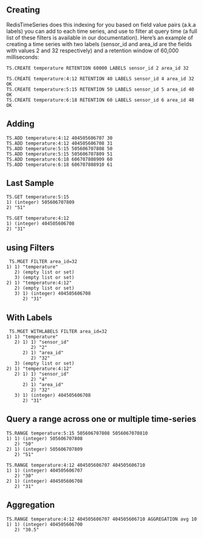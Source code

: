 ## Creating

RedisTimeSeries does this indexing for you based on field value pairs (a.k.a labels) you can add to each time series, and use to filter at query time (a full list of these filters is available in our documentation). Here’s an example of creating a time series with two labels (sensor_id and area_id are the fields with values 2 and 32 respectively) and a retention window of 60,000 milliseconds:

    TS.CREATE temperature RETENTION 60000 LABELS sensor_id 2 area_id 32

```
TS.CREATE temperature:4:12 RETENTION 40 LABELS sensor_id 4 area_id 32
OK
TS.CREATE temperature:5:15 RETENTION 50 LABELS sensor_id 5 area_id 40
OK
TS.CREATE temperature:6:18 RETENTION 60 LABELS sensor_id 6 area_id 48
OK
```


## Adding


```
TS.ADD temperature:4:12 404505606707 30
TS.ADD temperature:4:12 404505606708 31
TS.ADD temperature:5:15 505606707808 50
TS.ADD temperature:5:15 505606707809 51
TS.ADD temperature:6:18 606707808909 60
TS.ADD temperature:6:18 606707808910 61
```

## Last Sample

```
TS.GET temperature:5:15
1) (integer) 505606707809
2) "51"
```

```
TS.GET temperature:4:12
1) (integer) 404505606708
2) "31"
```

## using Filters

```
 TS.MGET FILTER area_id=32
1) 1) "temperature"
   2) (empty list or set)
   3) (empty list or set)
2) 1) "temperature:4:12"
   2) (empty list or set)
   3) 1) (integer) 404505606708
      2) "31"

```
## With Labels

```
 TS.MGET WITHLABELS FILTER area_id=32
1) 1) "temperature"
   2) 1) 1) "sensor_id"
         2) "2"
      2) 1) "area_id"
         2) "32"
   3) (empty list or set)
2) 1) "temperature:4:12"
   2) 1) 1) "sensor_id"
         2) "4"
      2) 1) "area_id"
         2) "32"
   3) 1) (integer) 404505606708
      2) "31"
 ```
 
 ## Query a range across one or multiple time-series


```
TS.RANGE temperature:5:15 505606707808 5056067070810
1) 1) (integer) 505606707808
   2) "50"
2) 1) (integer) 505606707809
   2) "51"

```

```
TS.RANGE temperature:4:12 404505606707 404505606710
1) 1) (integer) 404505606707
   2) "30"
2) 1) (integer) 404505606708
   2) "31"
```

## Aggregation

```
TS.RANGE temperature:4:12 404505606707 404505606710 AGGREGATION avg 10
1) 1) (integer) 404505606700
   2) "30.5"
```








